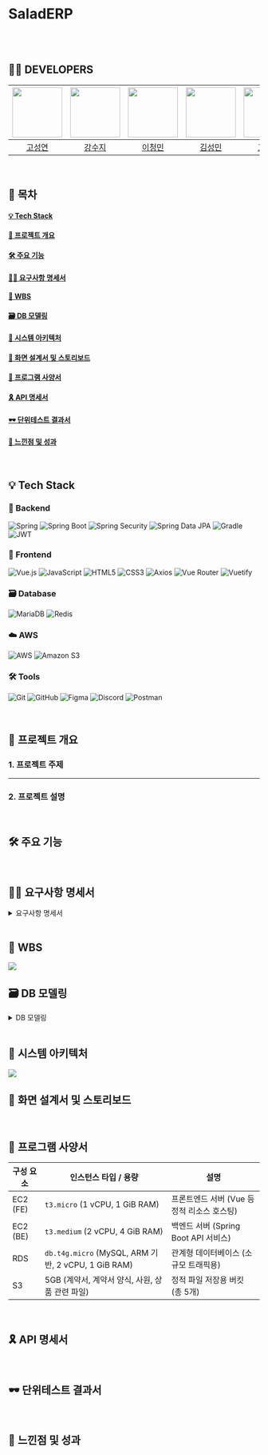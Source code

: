 # SaladERP

<br><br>

## 👨‍💻 DEVELOPERS

|<img src="https://github.com/user-attachments/assets/cb845810-25d3-4dcf-ba17-67fcfc0b8af8" width="100" height="100"> |<img src="https://github.com/user-attachments/assets/909ac8c4-efbc-4018-80c0-ccdf25c83aa8" width="100" height="100"> | <img src="https://github.com/user-attachments/assets/aaa00294-adab-437d-91ab-936b31ff96e5" width="100" height="100">|<img src="https://github.com/user-attachments/assets/9af3805d-c77b-47bb-87fd-22175393c99c" width="100" height="100"> | <img src="https://github.com/user-attachments/assets/827413dd-fdae-4023-81df-7f0c7b72e8eb" width="100" height="100"> | <img src="https://github.com/user-attachments/assets/f3bf98d3-e389-43dd-96bb-e75e8d279624" width="100" height="100"> |
| :------------------------------------: | :-------------------------------------: | :-----------------------------------: | :--------------------------------------: | :-----------------------------------: | :-----------------------------------: |
| [고성연](https://github.com/Gombo2) | [강수지](https://github.com/yehang218) | [이청민](https://github.com/Bluesky3125) | [김성민](https://github.com/SungMin-hub) | [고윤석](https://github.com/minsun24) | [이서영(멘토)](https://github.com/beyond-sw-camp) |

<br>


## 📜 목차

#### [💡 Tech Stack](#Tech-Stack) <br>
#### [📢 프로젝트 개요](#프로젝트-개요) <br>
#### [🛠️ 주요 기능](#주요-기능) <br>
#### [🙆‍♀️ 요구사항 명세서](#요구사항-명세서) <br>
#### [🎃 WBS](#WBS) <br>
#### [🗃️ DB 모델링](#DB-모델링) <br>
#### [🛜 시스템 아키텍처](#시스템-아키텍처) <br>
#### [💍 화면 설계서 및 스토리보드](#화면-설계서-및-스토리보드) <br>
#### [🥎 프로그램 사양서](#프로그램-사양서) <br>
#### [🎗️ API 명세서](#API-명세서) <br>
#### [🕶️ 단위테스트 결과서](#단위테스트-결과서) <br>
#### [🍪 느낀점 및 성과](#느낀점-및-성과) <br>

<br>

## 💡 Tech Stack
### 🌿 Backend
![Spring](https://img.shields.io/badge/Spring-6DB33F?style=for-the-badge&logo=spring&logoColor=white)
![Spring Boot](https://img.shields.io/badge/Spring_Boot-6DB33F?style=for-the-badge&logo=springboot&logoColor=white)
![Spring Security](https://img.shields.io/badge/Spring_Security-6DB33F?style=for-the-badge&logo=springsecurity&logoColor=white)
![Spring Data JPA](https://img.shields.io/badge/Spring_Data_JPA-6DB33F?style=for-the-badge)
![Gradle](https://img.shields.io/badge/Gradle-02303A?style=for-the-badge&logo=gradle&logoColor=white)
![JWT](https://img.shields.io/badge/JWT-000000?style=for-the-badge&logo=JSON%20web%20tokens&logoColor=white)

### 🌿 Frontend
![Vue.js](https://img.shields.io/badge/Vue.js-4FC08D?style=for-the-badge&logo=vue.js&logoColor=white)
![JavaScript](https://img.shields.io/badge/JavaScript-F7DF1E?style=for-the-badge&logo=javascript&logoColor=black)
![HTML5](https://img.shields.io/badge/HTML5-E34F26?style=for-the-badge&logo=html5&logoColor=white)
![CSS3](https://img.shields.io/badge/CSS3-1572B6?style=for-the-badge&logo=css3&logoColor=white)
![Axios](https://img.shields.io/badge/Axios-5A29E4?style=for-the-badge)
![Vue Router](https://img.shields.io/badge/Vue_Router-4FC08D?style=for-the-badge)
![Vuetify](https://img.shields.io/badge/Vuetify-1867C0?style=for-the-badge)

### 🗃️ Database
![MariaDB](https://img.shields.io/badge/MariaDB-003545?style=for-the-badge&logo=mariadb&logoColor=white)
![Redis](https://img.shields.io/badge/Redis-DC382D?style=for-the-badge&logo=redis&logoColor=white)

### ☁️ AWS
![AWS](https://img.shields.io/badge/AWS-232F3E?style=for-the-badge&logo=amazonaws&logoColor=white)
![Amazon S3](https://img.shields.io/badge/Amazon_S3-569A31?style=for-the-badge&logo=amazonaws&logoColor=white)

### 🛠️ Tools
![Git](https://img.shields.io/badge/Git-F05032?style=for-the-badge&logo=git&logoColor=white)
![GitHub](https://img.shields.io/badge/GitHub-181717?style=for-the-badge&logo=github&logoColor=white)
![Figma](https://img.shields.io/badge/Figma-F24E1E?style=for-the-badge&logo=figma&logoColor=white)
![Discord](https://img.shields.io/badge/Discord-5865F2?style=for-the-badge&logo=discord&logoColor=white)
![Postman](https://img.shields.io/badge/Postman-FF6C37?style=for-the-badge&logo=postman&logoColor=white)

<br>

## 📢 프로젝트 개요

### 1. 프로젝트 주제

****

### 2. 프로젝트 설명



<br>

## 🛠️ 주요 기능

<br>

## 🙆‍♀️ 요구사항 명세서

<details>
<summary>요구사항 명세서</summary>
<div markdown="1">
<img src="https://github.com/user-attachments/assets/0e998248-de57-46e3-9f69-5cf040603efc">
<img src="https://github.com/user-attachments/assets/65658954-d28b-4c8e-97a8-144b4a111c94">
<img src="https://github.com/user-attachments/assets/42aedea7-5184-436d-91bc-5e900b3fe955">

</div>
</details>

<br>

## 🎃 WBS

<img src="https://github.com/user-attachments/assets/5a953ea4-7f27-4d20-955c-510f4306c201">

<br>

## 🗃️ DB 모델링

<details>
<summary>DB 모델링</summary>
<div markdown="1">
<img src="https://github.com/user-attachments/assets/26334fa6-0ffa-4d1c-a2e8-5b5ed486b81c">

</div>
</details>

<br>

## 🛜 시스템 아키텍처

<img src="https://github.com/user-attachments/assets/008f5cae-3bae-4a1a-a981-3cb8fbbdf94c">

<br>



## 💍 화면 설계서 및 스토리보드



<br>

## 🥎 프로그램 사양서
| 구성 요소   | 인스턴스 타입 / 용량                              | 설명 |
|-------------|----------------------------------------------------|------|
| EC2 (FE)    | `t3.micro` (1 vCPU, 1 GiB RAM)                     | 프론트엔드 서버 (Vue 등 정적 리소스 호스팅) |
| EC2 (BE)    | `t3.medium` (2 vCPU, 4 GiB RAM)                    | 백엔드 서버 (Spring Boot API 서비스) |
| RDS         | `db.t4g.micro` (MySQL, ARM 기반, 2 vCPU, 1 GiB RAM) | 관계형 데이터베이스 (소규모 트래픽용) |
| S3          | 5GB (계약서, 계약서 양식, 사원, 상품 관련 파일)     | 정적 파일 저장용 버킷 (총 5개) |


<br>

## 🎗️ API 명세서



<br>

## 🕶️ 단위테스트 결과서



<br>

## 🍪 느낀점 및 성과



<br>

